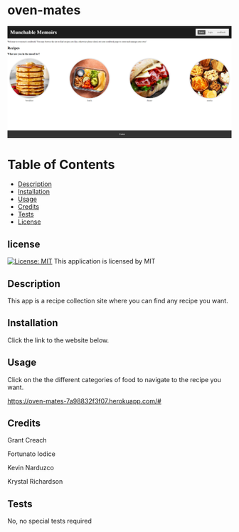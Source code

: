 # oven-mates

![Munchable-Memoirs](demo.png)

# Table of Contents
- [Description](#description)
- [Installation](#installation)
- [Usage](#usage)
- [Credits](#credits)
- [Tests](#tests)
- [License](#license)

## license 
    
  [![License: MIT](https://img.shields.io/badge/License-MIT-yellow.svg)](https://opensource.org/licenses/MIT)
This application is licensed by MIT


## Description

This app is a recipe collection site where you can find any recipe you want.

## Installation

Click the link to the website below.

## Usage

Click on the the different categories of food to navigate to the recipe you want.

https://oven-mates-7a98832f3f07.herokuapp.com/#

## Credits

Grant Creach

Fortunato Iodice

Kevin Narduzco

Krystal Richardson

## Tests 

No, no special tests required
